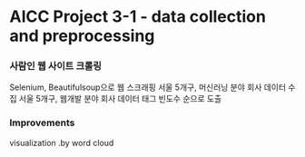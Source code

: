 # AICC Project 3-1 - data collection and preprocessing
### 사람인 웹 사이트 크롤링
Selenium, Beautifulsoup으로 웹 스크래핑
서울 5개구, 머신러닝 분야 회사 데이터 수집
서울 5개구, 웹개발 분야 회사 데이터 태그 빈도수 순으로 도출

### Improvements
visualization .by word cloud
